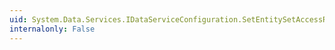 ```yaml
---
uid: System.Data.Services.IDataServiceConfiguration.SetEntitySetAccessRule(System.String,System.Data.Services.EntitySetRights)
internalonly: False
---
```

